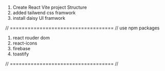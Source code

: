 1. Create React Vite project Structure
2. added tailwend css framwork
2. install daisy UI framwork



// =================================== //
use npm packages

1. react rouder dom
2. react-icons
3. firebase
4. toastify

// =================================== //





<!-- # React + Vite

This template provides a minimal setup to get React working in Vite with HMR and some ESLint rules.

Currently, two official plugins are available:

- [@vitejs/plugin-react](https://github.com/vitejs/vite-plugin-react/blob/main/packages/plugin-react/README.md) uses [Babel](https://babeljs.io/) for Fast Refresh
- [@vitejs/plugin-react-swc](https://github.com/vitejs/vite-plugin-react-swc) uses [SWC](https://swc.rs/) for Fast Refresh -->
